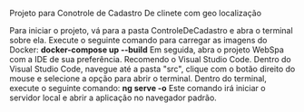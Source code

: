 Projeto para Conotrole de Cadastro De clinete com geo localização 


Para iniciar o projeto, vá para a pasta ControleDeCadastro e abra o terminal sobre ela. Execute o seguinte comando para carregar as imagens do Docker: **docker-compose up --build**  Em seguida, abra o projeto WebSpa com a IDE de sua preferência. Recomendo o Visual Studio Code. Dentro do Visual Studio Code, navegue até a pasta "src", clique com o botão direito do mouse e selecione a opção para abrir o terminal. Dentro do terminal, execute o seguinte comando:  **ng serve -o**  Este comando irá iniciar o servidor local e abrir a aplicação no navegador padrão. 


